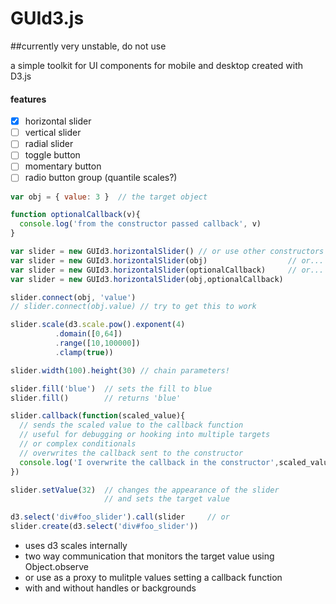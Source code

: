 GUId3.js
========

##currently very unstable, do not use

a simple toolkit for UI components for mobile and desktop created with D3.js

#### features
- [x] horizontal slider
- [ ] vertical slider
- [ ] radial slider
- [ ] toggle button
- [ ] momentary button
- [ ] radio button group (quantile scales?)

```javascript
var obj = { value: 3 }  // the target object

function optionalCallback(v){
  console.log('from the constructor passed callback', v)
}

var slider = new GUId3.horizontalSlider() // or use other constructors
var slider = new GUId3.horizontalSlider(obj)                  // or...
var slider = new GUId3.horizontalSlider(optionalCallback)     // or...
var slider = new GUId3.horizontalSlider(obj,optionalCallback)

slider.connect(obj, 'value')
// slider.connect(obj.value) // try to get this to work

slider.scale(d3.scale.pow().exponent(4)
          .domain([0,64])
          .range([10,100000])
          .clamp(true))

slider.width(100).height(30) // chain parameters!

slider.fill('blue')  // sets the fill to blue
slider.fill()        // returns 'blue'

slider.callback(function(scaled_value){
  // sends the scaled value to the callback function
  // useful for debugging or hooking into multiple targets
  // or complex conditionals
  // overwrites the callback sent to the constructor
  console.log('I overwrite the callback in the constructor',scaled_value)
})

slider.setValue(32)  // changes the appearance of the slider
                     // and sets the target value

d3.select('div#foo_slider').call(slider     // or
slider.create(d3.select('div#foo_slider'))
```

* uses d3 scales internally
* two way communication that monitors the target value using Object.observe
* or use as a proxy to mulitple values setting a callback function
* with and without handles or backgrounds
